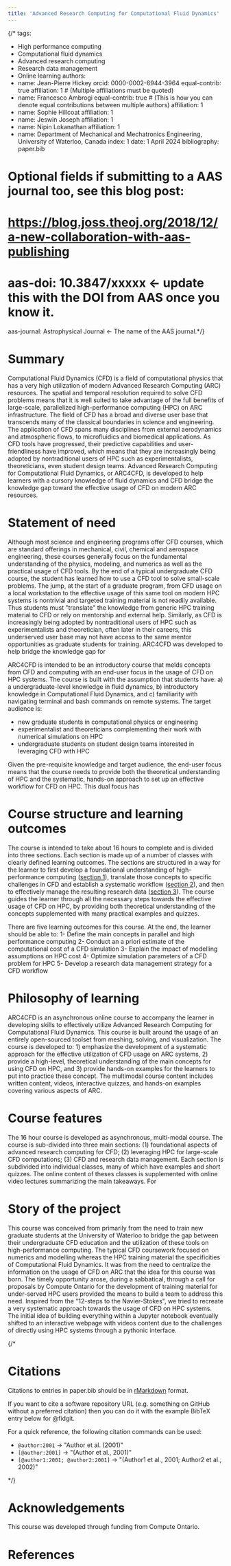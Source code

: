 ```yaml
---
title: 'Advanced Research Computing for Computational Fluid Dynamics'
---
```

{/* tags:
  - High performance computing
  - Computational fluid dynamics
  - Advanced research computing
  - Research data management
  - Online learning
authors:
  - name: Jean-Pierre Hickey
    orcid: 0000-0002-6944-3964
    equal-contrib: true
    affiliation: 1 # (Multiple affiliations must be quoted)
  - name: Francesco Ambrogi
    equal-contrib: true # (This is how you can denote equal contributions between multiple authors)
    affiliation: 1
  - name: Sophie Hillcoat
    affiliation: 1
  - name: Jeswin Joseph
    affiliation: 1
  - name: Nipin Lokanathan
    affiliation: 1
 - name: Department of Mechanical and Mechatronics Engineering, University of Waterloo, Canada
   index: 1
date: 1 April 2024
bibliography: paper.bib

# Optional fields if submitting to a AAS journal too, see this blog post:
# https://blog.joss.theoj.org/2018/12/a-new-collaboration-with-aas-publishing
# aas-doi: 10.3847/xxxxx <- update this with the DOI from AAS once you know it.
aas-journal: Astrophysical Journal <- The name of the AAS journal.*/}


# Summary
Computational Fluid Dynamics (CFD) is a field of computational physics that has a very high utilization of modern Advanced Research Computing (ARC) resources.  The spatial and temporal resolution required to solve CFD problems means that it is well suited to take advantage of the full benefits of large-scale, parallelized high-performance computing (HPC) on ARC infrastructure.    The field of CFD has a broad and diverse user base that transcends many of the classical boundaries in science and engineering.   The application of CFD spans many disciplines from external aerodynamics and atmospheric flows, to microfluidics and biomedical applications.  As CFD tools have progressed, their predictive capabilities and user-friendliness have improved, which means that they are increasingly being adopted by nontraditional users of HPC such as experimentalists, theoreticians, even student design teams. Advanced Research Computing for Computational Fluid Dynamics, or ARC4CFD, is developed to help learners with a cursory knowledge of fluid dynamics and CFD bridge the knowledge gap toward the effective usage of CFD on modern ARC resources. 



# Statement of need
Although most science and engineering programs offer CFD courses, which are standard offerings in mechanical, civil, chemical and aerospace engineering, these courses generally focus on the fundamental understanding of the physics, modeling, and numerics as well as the practical usage of CFD tools. By the end of a typical undergraduate CFD course, the student has learned how to use a CFD tool to solve small-scale problems. The jump, at the start of a graduate program, from CFD  usage on a local workstation to the effective usage of this same tool on modern HPC systems is nontrivial and targeted training material is not readily available. Thus students must "translate" the knowledge from generic HPC training material to CFD or rely on mentorship and external help.  Similarly, as CFD is increasingly being adopted by nontraditional users of HPC such as experimentalists and theoretician, often later in their careers, this underserved user base may not have access to the same mentor opportunities as graduate students for training. ARC4CFD was developed to help bridge the knowledge gap for 

ARC4CFD is intended to be an introductory course that melds concepts from CFD and computing with an end-user focus in the usage of CFD on HPC systems. The course is built with the assumption that students have: a) a undergraduate-level knowledge in fluid dynamics, b) introductory knowledge in Computational Fluid Dynamics, and c) familiarity with navigating terminal and bash commands on remote systems. The target audience is: 
- new graduate students in computational physics or engineering
- experimentalist and theoreticians complementing their work with numerical simulations on HPC
- undergraduate students on student design teams interested in leveraging CFD with HPC

Given the pre-requisite knowledge and target audience,  the end-user focus means that the course needs to provide both the theoretical understanding of HPC and the systematic, hands-on approach to set up an effective  workflow for CFD on HPC. This dual focus has



# Course structure and learning outcomes
The course is intended to take about 16 hours to complete and is divided into three sections. Each section is made up of a number of classes with clearly defined learning outcomes. The sections are structured in a way for the learner to first develop a foundational understanding of high-performance computing ([section 1](https://arc4cfd.github.io/section1)), translate those concepts to specific challenges in CFD and establish a systematic workflow ([section 2](https://arc4cfd.github.io/section2)), and then to effectively manage the resulting research data ([section 3](https://arc4cfd.github.io/section3)). The course guides the learner through all the necessary steps towards the effective usage of CFD on HPC, by providing both theoretical understanding of the concepts supplemented with many practical examples and quizzes.

There are five learning outcomes for this course. At the end, the learner should be able to:
1- Define the main concepts in parallel and high performance computing
2- Conduct an a priori estimate of the computational cost of a CFD simulation
3- Explain the impact of modelling assumptions on HPC cost
4- Optimize simulation parameters of a CFD problem for HPC
5- Develop a research data management strategy for a CFD workflow


# Philosophy of learning
ARC4CFD is an asynchronous online course to accompany the learner in developing skills to effectively utilize Advanced Research Computing for Computational Fluid Dynamics. This course is built around the usage of an entirely open-sourced toolset from meshing, solving, and visualization.  The course is developed to:  1) emphasize the development of a systematic approach for the effective utilization of CFD usage on ARC systems,  2)  provide a high-level, theoretical understanding of the main concepts for using CFD on HPC, and 3)  provide hands-on examples for the learners to put into practice these concept.  The multimodal course content includes written content, videos, interactive quizzes, and hands-on examples covering various aspects of ARC.  




# Course features
The 16 hour course is developed as asynchronous, multi-modal course. The course is sub-divided into three main sections: (1) foundational aspects of advanced research computing for CFD; (2) leveraging HPC for large-scale CFD computations; (3) CFD and research data management. Each section is subdivided into individual classes, many of which have examples and short quizzes. The online content of theses classes is supplemented with online video lectures summarizing the main takeaways. For





# Story of the project
This course was conceived from primarily from the need to train new graduate students at the University of Waterloo to bridge the gap between their undergraduate CFD education and the utilization of these tools on high-performance computing. The typical CFD coursework
focused on numerics and modelling whereas the HPC training material the specificities of Computational Fluid Dynamics. It was from the need to centralize the information on the usage of CFD on ARC that the idea for this course was born. The timely opportunity arose, during a sabbatical, through a call for proposals by Compute Ontario for the development of training material for under-served HPC users provided the means to build a team to address this need. Inspired from the "12-steps to the Navier-Stokes", we tried to recreate a very systematic approach towards the usage of CFD on HPC systems. The initial idea of building everything within a Jupyter notebook eventually shifted to an interactive webpage with videos content due to the challenges of directly using HPC systems through a pythonic interface. 







{/*
# Citations

Citations to entries in paper.bib should be in
[rMarkdown](http://rmarkdown.rstudio.com/authoring_bibliographies_and_citations.html)
format.

If you want to cite a software repository URL (e.g. something on GitHub without a preferred
citation) then you can do it with the example BibTeX entry below for @fidgit.

For a quick reference, the following citation commands can be used:
- `@author:2001`  ->  "Author et al. (2001)"
- `[@author:2001]` -> "(Author et al., 2001)"
- `[@author1:2001; @author2:2001]` -> "(Author1 et al., 2001; Author2 et al., 2002)"

*/}

# Acknowledgements
This course was developed through funding from Compute Ontario.


# References
